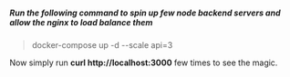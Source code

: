 ##### Run the following command to spin up few node backend servers and allow the nginx to load balance them

> docker-compose up -d --scale api=3

Now simply run **curl http://localhost:3000** few times to see the magic. 
